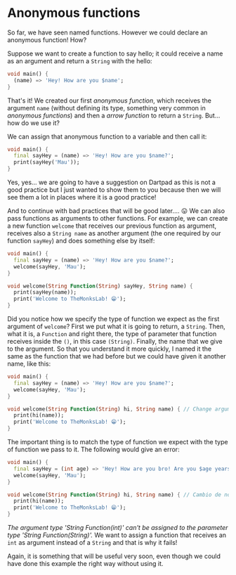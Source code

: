 # Anonymous functions

So far, we have seen named functions. However we could declare an anonymous function! How?

Suppose we want to create a function to say hello; it could receive a name as an argument and return a `String` with the hello:

```dart
void main() {
  (name) => 'Hey! How are you $name';
}
```

That's it! We created our first _anonymous function_, which receives the argument `name` (without defining its type, something very common in _anonymous functions_) and then a _arrow function_ to return a `String`. But... how do we use it?

We can assign that anonymous function to a variable and then call it:

```dart
void main() {
  final sayHey = (name) => 'Hey! How are you $name?';
  print(sayHey('Mau'));
}
```

Yes, yes... we are going to have a suggestion on Dartpad as this is not a good practice but I just wanted to show them to you because then we will see them a lot in places where it is a good practice!

And to continue with bad practices that will be good later.... 😛 We can also pass functions as arguments to other functions. For example, we can create a new function `welcome` that receives our previous function as argument, receives also a `String name` as another argument (the one required by our function `sayHey`) and does something else by itself:

```dart
void main() {
  final sayHey = (name) => 'Hey! How are you $name?';
  welcome(sayHey, 'Mau');
}

void welcome(String Function(String) sayHey, String name) {
  print(sayHey(name));
  print('Welcome to TheMonksLab! 😁');
}
```

Did you notice how we specify the type of function we expect as the first argument of `welcome`? First we put what it is going to return, a `String`. Then, what it is, a `Function` and right there, the type of parameter that function receives inside the `()`, in this case `(String)`. Finally, the name that we give to the argument. So that you understand it more quickly, I named it the same as the function that we had before but we could have given it another name, like this:

```dart
void main() {
  final sayHey = (name) => 'Hey! How are you $name?';
  welcome(sayHey, 'Mau');
}

void welcome(String Function(String) hi, String name) { // Change argument's name 
  print(hi(name));
  print('Welcome to TheMonksLab! 😁');
}
```

The important thing is to match the type of function we expect with the type of function we pass to it. The following would give an error:

```dart
void main() {
  final sayHey = (int age) => 'Hey! How are you bro! Are you $age years old?';
  welcome(sayHey, 'Mau');
}

void welcome(String Function(String) hi, String name) { // Cambio de nombre al argumento
  print(hi(name));
  print('Welcome to TheMonksLab! 😁');
}
```

_The argument type 'String Function(int)' can't be assigned to the parameter type 'String Function(String)'._ We want to assign a function that receives an `int` as argument instead of a `String` and that is why it fails!

Again, it is something that will be useful very soon, even though we could have done this example the right way without using it.
